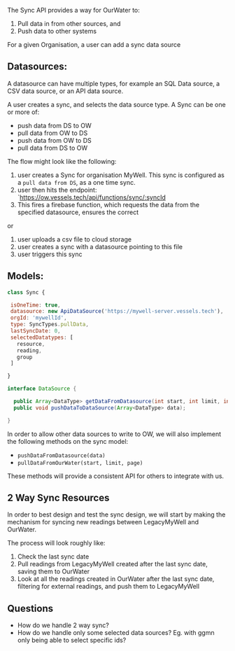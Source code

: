 

The Sync API provides a way for OurWater to:
1. Pull data in from other sources, and
2. Push data to other systems



For a given Organisation, a user can add a sync data source 



## Datasources:

A datasource can have multiple types, for example an SQL Data source, a CSV data source, or an API data source.


A user creates a sync, and selects the data source type. A Sync can be one or more of:
- push data from DS to OW
- pull data from OW to DS
- push data from OW to DS
- pull data from DS to OW


The flow might look like the following:
1. user creates a Sync for organisation MyWell. This sync is configured as a `pull data from DS`, as a one time sync.
2. user then hits the endpoint: `https://ow.vessels.tech/api/functions/sync/:syncId
3. This fires a firebase function, which requests the data from the specified datasource, ensures the correct 

or

1. user uploads a csv file to cloud storage
2. user creates a sync with a datasource pointing to this file
3. user triggers this sync 



## Models:

```js
class Sync {

 isOneTime: true,
 datasource: new ApiDataSource('https://mywell-server.vessels.tech'),
 orgId: 'mywellId',
 type: SyncTypes.pullData,
 lastSyncDate: 0,
 selectedDatatypes: [
   resource,
   reading,
   group
 ]

}
```

```java
interface DataSource {

  public Array<DataType> getDataFromDatasource(int start, int limit, int page);
  public void pushDataToDataSource(Array<DataType> data);

}
```

In order to allow other data sources to write to OW, we will also implement the following methods on the sync model:

- `pushDataFromDatasource(data)`
- `pullDataFromOurWater(start, limit, page)`

These methods will provide a consistent API for others to integrate with us.


## 2 Way Sync Resources

In order to best design and test the sync design, we will start by making the mechanism for syncing new readings between LegacyMyWell and OurWater.

The process will look roughly like:
1. Check the last sync date
2. Pull readings from LegacyMyWell created after the last sync date, saving them to OurWater
2. Look at all the readings created in OurWater after the last sync date, filtering for external readings, and push them to LegacyMyWell


## Questions

- How do we handle 2 way sync? 
- How do we handle only some selected data sources? Eg. with ggmn only being able to select specific ids?